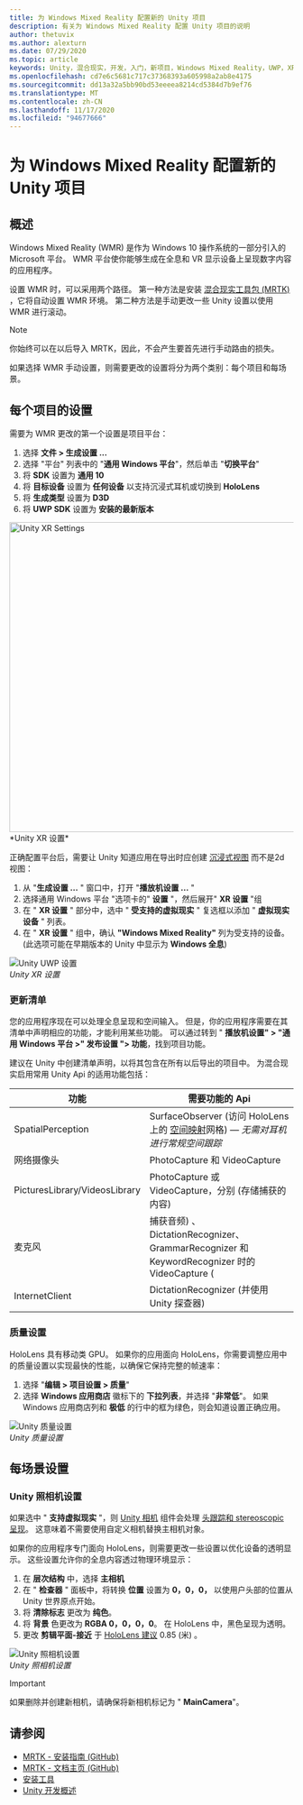 ```yaml
---
title: 为 Windows Mixed Reality 配置新的 Unity 项目
description: 有关为 Windows Mixed Reality 配置 Unity 项目的说明
author: thetuvix
ms.author: alexturn
ms.date: 07/29/2020
ms.topic: article
keywords: Unity，混合现实，开发，入门，新项目，Windows Mixed Reality，UWP，XR，性能
ms.openlocfilehash: cd7e6c5681c717c37368393a605998a2ab8e4175
ms.sourcegitcommit: dd13a32a5bb90bd53eeeea8214cd5384d7b9ef76
ms.translationtype: MT
ms.contentlocale: zh-CN
ms.lasthandoff: 11/17/2020
ms.locfileid: "94677666"
---
```

# <a name="configure-a-new-unity-project-for-windows-mixed-reality"></a>为 Windows Mixed Reality 配置新的 Unity 项目 

## <a name="overview"></a>概述

Windows Mixed Reality (WMR) 是作为 Windows 10 操作系统的一部分引入的 Microsoft 平台。 WMR 平台使你能够生成在全息和 VR 显示设备上呈现数字内容的应用程序。

设置 WMR 时，可以采用两个路径。 第一种方法是安装 [混合现实工具包 (MRTK) ](https://microsoft.github.io/MixedRealityToolkit-Unity/Documentation/Installation.html)，它将自动设置 WMR 环境。 第二种方法是手动更改一些 Unity 设置以使用 WMR 进行滚动。 

> [!NOTE]
> 你始终可以在以后导入 MRTK，因此，不会产生要首先进行手动路由的损失。

如果选择 WMR 手动设置，则需要更改的设置将分为两个类别：每个项目和每场景。

## <a name="per-project-settings"></a>每个项目的设置

需要为 WMR 更改的第一个设置是项目平台： 
1. 选择 **文件 > 生成设置 ...**
2. 选择 "平台" 列表中的 "**通用 Windows 平台**"，然后单击 "**切换平台**"
3. 将 **SDK** 设置为 **通用 10**
4. 将 **目标设备** 设置为 **任何设备** 以支持沉浸式耳机或切换到 **HoloLens**
5. 将 **生成类型** 设置为 **D3D**
6. 将 **UWP SDK** 设置为 **安装的最新版本**

<img src="images/unity-uwp-settings.png" width="550px" alt="Unity XR Settings">
*Unity XR 设置*

正确配置平台后，需要让 Unity 知道应用在导出时应创建 [沉浸式视图](../../design/app-views.md) 而不是2d 视图：
1. 从 "**生成设置 ...** " 窗口中，打开 "**播放机设置 ...** "
2. 选择通用 Windows 平台 "选项卡的" **设置** "，然后展开" **XR 设置** "组
3. 在 " **XR 设置** " 部分中，选中 " **受支持的虚拟现实** " 复选框以添加 " **虚拟现实设备** " 列表。
4. 在 " **XR 设置** " 组中，确认 **"Windows Mixed Reality"** 列为受支持的设备。  (此选项可能在早期版本的 Unity 中显示为 **Windows 全息**) 

![Unity UWP 设置](images/xrsettings.png)<br>
*Unity XR 设置*

### <a name="updating-the-manifest"></a>更新清单

您的应用程序现在可以处理全息呈现和空间输入。 但是，你的应用程序需要在其清单中声明相应的功能，才能利用某些功能。 可以通过转到 " **播放机设置" > "通用 Windows 平台 >" 发布设置 "> 功能**，找到项目功能。 

建议在 Unity 中创建清单声明，以将其包含在所有以后导出的项目中。 为混合现实启用常用 Unity Api 的适用功能包括：

|  功能  |  需要功能的 Api | 
|----------|----------|
|  SpatialPerception  |  SurfaceObserver (访问 HoloLens 上的 [空间映射](../../design/spatial-mapping.md)网格) &mdash; *无需对耳机进行常规空间跟踪* | 
|  网络摄像头  |  PhotoCapture 和 VideoCapture | 
|  PicturesLibrary/VideosLibrary  |  PhotoCapture 或 VideoCapture，分别 (存储捕获的内容)  | 
|  麦克风  |  捕获音频) 、DictationRecognizer、GrammarRecognizer 和 KeywordRecognizer 时的 VideoCapture ( | 
|  InternetClient  |  DictationRecognizer (并使用 Unity 探查器)  | 

### <a name="quality-settings"></a>质量设置

HoloLens 具有移动类 GPU。 如果你的应用面向 HoloLens，你需要调整应用中的质量设置以实现最快的性能，以确保它保持完整的帧速率：
1. 选择 "**编辑 > 项目设置 > 质量**"
2. 选择 **Windows 应用商店** 徽标下的 **下拉列表**，并选择 "**非常低**"。 如果 Windows 应用商店列和 **极低** 的行中的框为绿色，则会知道设置正确应用。

![Unity 质量设置](images/getting-started-unity-quality-settings.jpg)<br>
*Unity 质量设置*

## <a name="per-scene-settings"></a>每场景设置

### <a name="unity-camera-settings"></a>Unity 照相机设置

如果选中 " **支持虚拟现实** "，则 [Unity 相机](camera-in-unity.md) 组件会处理 [头跟踪和 stereoscopic 呈现](../platform-capabilities-and-apis/rendering.md)。 这意味着不需要使用自定义相机替换主相机对象。

如果你的应用程序专门面向 HoloLens，则需要更改一些设置以优化设备的透明显示。 这些设置允许你的全息内容透过物理环境显示：
1. 在 **层次结构** 中，选择 **主相机**
2. 在 " **检查器** " 面板中，将转换 **位置** 设置为 **0，0，0，** 以使用户头部的位置从 Unity 世界原点开始。
3. 将 **清除标志** 更改为 **纯色**。
4. 将 **背景** 色更改为 **RGBA 0，0，0，0**。 在 HoloLens 中，黑色呈现为透明。
5. 更改 **剪辑平面-接近** 于 [HoloLens 建议](camera-in-unity.md#clip-planes) 0.85 (米) 。

![Unity 照相机设置](images/Unitycamerasettings.png)<br>
*Unity 照相机设置*

> [!IMPORTANT]
> 如果删除并创建新相机，请确保将新相机标记为 " **MainCamera**"。

## <a name="see-also"></a>请参阅
* [MRTK - 安装指南 (GitHub)](https://microsoft.github.io/MixedRealityToolkit-Unity/Documentation/Installation.html)
* [MRTK - 文档主页 (GitHub)](https://microsoft.github.io/MixedRealityToolkit-Unity/README.html)
* [安装工具](../install-the-tools.md)
* [Unity 开发概述](unity-development-overview.md)
